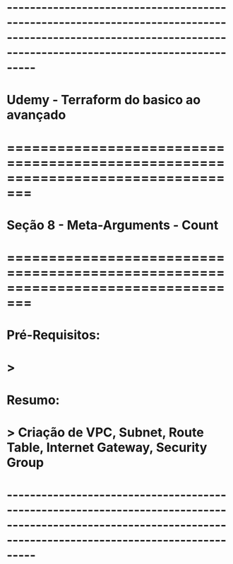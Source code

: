 # -------------------------------------------------------------------------------------------------------------------------------------------------------------
# Udemy - Terraform do basico ao avançado
# =================================================================================
# Seção 8 - Meta-Arguments - Count
# =================================================================================
# Pré-Requisitos:
#   > 
# Resumo: 
#   >  Criação de VPC, Subnet, Route Table, Internet Gateway, Security Group 
# 
# -------------------------------------------------------------------------------------------------------------------------------------------------------------